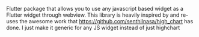 Flutter package that allows you to use any javascript based widget as a Flutter widget through webview. This library is heavily inspired by and re-uses the awesome work that https://github.com/senthilnasa/high_chart has done. I just make it generic for any JS widget instead of just highchart
